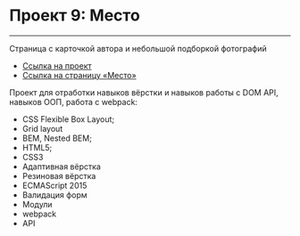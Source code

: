 # Проект 9: Место
------
Страница с карточкой автора и небольшой подборкой фотографий 


* [Ссылка на проект](https://github.com/Urakaev/mesto)
* [Ссылка на страницу «Место»](https://urakaev.github.io/mesto/)

Проект для отработки навыков вёрстки и навыков работы с DOM API, навыков ООП, работа с webpack:
* CSS Flexible Box Layout;
* Grid layout
* BEM, Nested BEM;
* HTML5;
* CSS3
* Адаптивная вёрстка
* Резиновая вёрстка 
* ECMAScript 2015
* Валидация форм
* Модули
* webpack
* API

